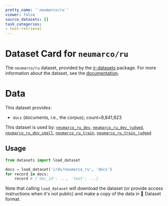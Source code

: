 ```yaml
---
pretty_name: '`neumarco/ru`'
viewer: false
source_datasets: []
task_categories:
- text-retrieval
---
```


# Dataset Card for `neumarco/ru`

The `neumarco/ru` dataset, provided by the [ir-datasets](https://ir-datasets.com/) package.
For more information about the dataset, see the [documentation](https://ir-datasets.com/neumarco#neumarco/ru).

# Data

This dataset provides:
 - `docs` (documents, i.e., the corpus); count=8,841,823


This dataset is used by: [`neumarco_ru_dev`](https://huggingface.co/datasets/irds/neumarco_ru_dev), [`neumarco_ru_dev_judged`](https://huggingface.co/datasets/irds/neumarco_ru_dev_judged), [`neumarco_ru_dev_small`](https://huggingface.co/datasets/irds/neumarco_ru_dev_small), [`neumarco_ru_train`](https://huggingface.co/datasets/irds/neumarco_ru_train), [`neumarco_ru_train_judged`](https://huggingface.co/datasets/irds/neumarco_ru_train_judged)


## Usage

```python
from datasets import load_dataset

docs = load_dataset('irds/neumarco_ru', 'docs')
for record in docs:
    record # {'doc_id': ..., 'text': ...}

```

Note that calling `load_dataset` will download the dataset (or provide access instructions when it's not public) and make a copy of the
data in 🤗 Dataset format.
